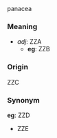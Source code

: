 panacea
### Meaning
+ _adj_: ZZA
    + __eg__: ZZB

### Origin

ZZC

### Synonym

__eg__: ZZD

+ ZZE


